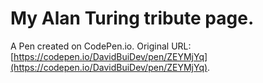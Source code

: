 # My Alan Turing tribute page.

A Pen created on CodePen.io. Original URL: [https://codepen.io/DavidBuiDev/pen/ZEYMjYq](https://codepen.io/DavidBuiDev/pen/ZEYMjYq).


